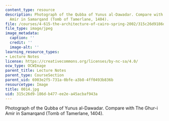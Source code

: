 ```yaml
---
content_type: resource
description: Photograph of the Qubba of Yunus al-Dawadar. Compare with The Ghur-i
  Amir in Samarqand (Tomb of Tamerlane, 1404).
file: /courses/4-615-the-architecture-of-cairo-spring-2002/315c26d9186db477ee2ea45acbaf943a_0014.jpg
file_type: image/jpeg
image_metadata:
  caption: ''
  credit: ''
  image-alt: ''
learning_resource_types:
- Lecture Notes
license: https://creativecommons.org/licenses/by-nc-sa/4.0/
ocw_type: OCWImage
parent_title: Lecture Notes
parent_type: CourseSection
parent_uid: 6903e2f5-731a-0bfe-a3b8-4ff0493b836b
resourcetype: Image
title: 0014.jpg
uid: 315c26d9-186d-b477-ee2e-a45acbaf943a
---
```

Photograph of the Qubba of Yunus al-Dawadar. Compare with The Ghur-i Amir in Samarqand (Tomb of Tamerlane, 1404).